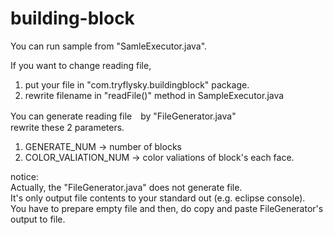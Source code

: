 building-block
==============

You can run sample from "SamleExecutor.java".

If you want to change reading file,  
1. put your file in "com.tryflysky.buildingblock" package.  
2. rewrite filename in "readFile()" method in SampleExecutor.java  

You can generate reading file　by "FileGenerator.java"  
rewrite these 2 parameters.  
1. GENERATE_NUM        -> number of blocks  
2. COLOR_VALIATION_NUM -> color valiations of block's each face.

notice:  
Actually, the "FileGenerator.java" does not generate file.  
It's only output file contents to your standard out (e.g. eclipse console).  
You have to prepare empty file and then, do copy and paste FileGenerator's output to file.



